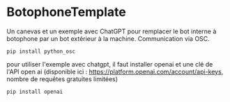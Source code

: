 # BotophoneTemplate

Un canevas et un exemple avec ChatGPT pour remplacer le bot interne à botophone par un bot extérieur à la machine.
Communication via OSC.

<code>pip install python_osc</code>

pour utiliser l'exemple avec chatgpt, il faut installer openai et une clé de l'API open ai (disponible ici : https://platform.openai.com/account/api-keys, nombre de requêtes gratuites limitées)

<code>pip install openai</code>
